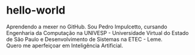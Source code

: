 # hello-world
Aprendendo a mexer no GitHub.
  Sou Pedro Impulcetto, cursando Engenharia da Computação na UNIVESP - Universidade Virtual do Estado de São Paulo e Desenvolvimento de Sistemas na ETEC - Leme.  
  Quero me aperfeiçoar em Inteligência Artificial. 
  
